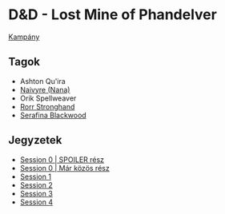 # D&D - Lost Mine of Phandelver

[Kampány](https://www.dndbeyond.com/campaigns/3961791)

## Tagok

 - Ashton Qu'ira
 - [Naivyre (Nana)](https://www.dndbeyond.com/characters/98299683)
 - Orik Spellweaver
 - [Rorr Stronghand](https://www.dndbeyond.com/characters/98146623)
 - [Serafina Blackwood](https://www.dndbeyond.com/characters/98375846)

## Jegyzetek

- [Session 0 | SPOILER rész](./session-0-spoilers.md)
- [Session 0 | Már közös rész](./session-0.md)
- [Session 1](./session-1.md)
- [Session 2](./session-2.md)
- [Session 3](./session-3.md)
- [Session 4](./session-4.md)

